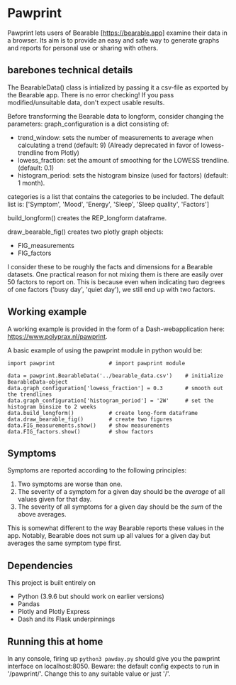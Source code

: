 # Pawprint
Pawprint lets users of Bearable [https://bearable.app] examine their data in a browser. Its aim is to provide an easy and safe way to generate graphs and reports for personal use or sharing with others.

## barebones technical details
The BearableData() class is intialized by passing it a csv-file as exported by the Bearable app. There is no error checking! If you pass modified/unsuitable data, don't expect usable results.

Before transforming the Bearable data to longform, consider changing the parameters:
graph_configuration is a dict consisting of:
- trend_window: sets the number of measurements to average when calculating a trend (default: 9) (Already deprecated in favor of lowess-trendline from Plotly)
- lowess_fraction: set the amount of smoothing for the LOWESS trendline. (default: 0.1)
- histogram_period: sets the histogram binsize (used for factors) (default: 1 month).

categories is a list that contains the categories to be included. The default list is:
['Symptom', 'Mood', 'Energy', 'Sleep', 'Sleep quality', 'Factors']

build_longform() creates the REP_longform dataframe.

draw_bearable_fig() creates two plotly graph objects:
 - FIG_measurements
 - FIG_factors

I consider these to be roughly the facts and dimensions for a Bearable datasets. One practical reason for not mixing them is there are easily over 50 factors to report on. This is because even when indicating two degrees of one factors ('busy day', 'quiet day'), we still end up with two factors.

## Working example
A working example is provided in the form of a Dash-webapplication here: https://www.polyprax.nl/pawprint.

A basic example of using the pawprint module in python would be:

```
import pawprint                 # import pawprint module

data = pawprint.BearableData('../bearable_data.csv')    # initialize BearableData-object
data.graph_configuration['lowess_fraction'] = 0.3       # smooth out the trendlines
data.graph_configuration['histogram_period'] = '2W'     # set the histogram binsize to 2 weeks
data.build_longform()           # create long-form dataframe
data.draw_bearable_fig()        # create two figures
data.FIG_measurements.show()    # show measurements
data.FIG_factors.show()         # show factors
```

## Symptoms
Symptoms are reported according to the following principles:
1. Two symptoms are worse than one.
2. The severity of a symptom for a given day should be the *average* of all values given for that day.
3. The severity of all symptoms for a given day should be the *sum* of the above averages.

This is somewhat different to the way Bearable reports these values in the app. Notably, Bearable does not sum up all values for a given day but averages the same symptom type first.

## Dependencies
This project is built entirely on 
- Python (3.9.6 but should work on earlier versions)
- Pandas
- Plotly and Plotly Express
- Dash and its Flask underpinnings

## Running this at home
In any console, firing up ```python3 pawday.py``` should give you the pawprint interface on localhost:8050. Beware: the default config expects to run in '/pawprint/'. Change this to any suitable value or just '/'.


